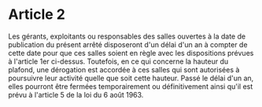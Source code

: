 # Article 2

Les gérants, exploitants ou responsables des salles ouvertes à la date de publication du présent arrêté disposeront d'un délai d'un an à compter de cette date pour que ces salles soient en règle avec les dispositions prévues à l'article 1er ci-dessus. Toutefois, en ce qui concerne la hauteur du plafond, une dérogation est accordée à ces salles qui sont autorisées à poursuivre leur activité quelle que soit cette hauteur. Passé le délai d'un an, elles pourront être fermées temporairement ou définitivement ainsi qu'il est prévu à l'article 5 de la loi du 6 août 1963.
